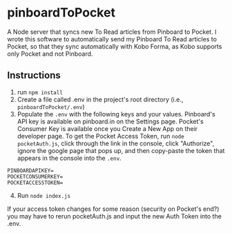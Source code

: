 # pinboardToPocket
A Node server that syncs new To Read articles from Pinboard to Pocket. I wrote this software to automatically send my Pinboard To Read articles to Pocket, so that they sync automatically with Kobo Forma, as Kobo supports only Pocket and not Pinboard.

## Instructions
1. run `npm install`
2. Create a file called .env in the project's root directory (i.e., `pinboardToPocket/.env`)
3. Populate the `.env` with the following keys and your values. Pinboard's API key is available on pinboard.in on the Settings page. Pocket's Consumer Key is available once you Create a New App on their developer page. To get the Pocket Access Token, run `node pocketAuth.js`, click through the link in the console, click "Authorize", ignore the google page that pops up, and then copy-paste the token that appears in the console into the `.env`.
```
PINBOARDAPIKEY=
POCKETCONSUMERKEY=
POCKETACCESSTOKEN=
```
4. Run `node index.js`

If your access token changes for some reason (security on Pocket's end?) you may have to rerun pocketAuth.js and input the new Auth Token into the .env.